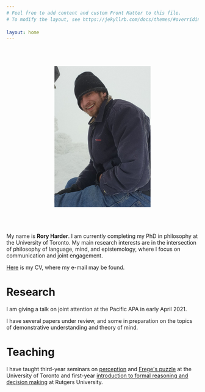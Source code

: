 ```yaml
---
# Feel free to add content and custom Front Matter to this file.
# To modify the layout, see https://jekyllrb.com/docs/themes/#overriding-theme-defaults

layout: home
---
```


<center><img src="mountpicture.png" style="max-width:50%;" vspace="50" onclick="this.src='IMG_3309.jpeg'"></center>



My name is <b>Rory Harder</b>. I am currently completing my PhD in philosophy at the University of Toronto. My main research interests are in the intersection of philosophy of language, mind, and epistemology, where I focus on communication and joint engagement.

<a href="rh-cv.pdf">Here</a> is my CV, where my e-mail may be found.

# Research

I am giving a talk on joint attention at the Pacific APA in early April 2021.

I have several papers under review, and some in preparation on the topics of demonstrative understanding and theory of mind.

# Teaching

I have taught third-year seminars on <a href="rh-mind-syllabus.pdf">perception</a> and <a href="fpsyll.pdf">Frege's puzzle</a> at the University of Toronto and first-year <a href="syllabus.pdf">introduction to formal reasoning and decision making</a> at Rutgers University.

<!-- As a teaching assistant at the University of Toronto, I have run tutorials for second-year courses on metaphysics and epistemology, ancient philosophy, early modern philosophy, and probability theory; and a first-year introduction to philosophy course. -->





